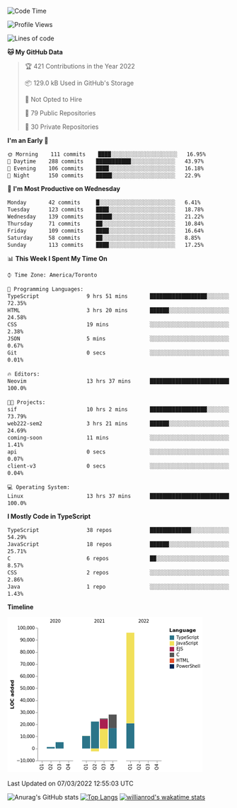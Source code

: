 <!--START_SECTION:waka-->
![Code Time](http://img.shields.io/badge/Code%20Time-175%20hrs%2047%20mins-blue)

![Profile Views](http://img.shields.io/badge/Profile%20Views-23-blue)

![Lines of code](https://img.shields.io/badge/From%20Hello%20World%20I%27ve%20Written-186%20Thousand%20lines%20of%20code-blue)

**🐱 My GitHub Data** 

> 🏆 421 Contributions in the Year 2022
 > 
> 📦 129.0 kB Used in GitHub's Storage 
 > 
> 🚫 Not Opted to Hire
 > 
> 📜 79 Public Repositories 
 > 
> 🔑 30 Private Repositories  
 > 
**I'm an Early 🐤** 

```text
🌞 Morning    111 commits    ████░░░░░░░░░░░░░░░░░░░░░   16.95% 
🌆 Daytime    288 commits    ███████████░░░░░░░░░░░░░░   43.97% 
🌃 Evening    106 commits    ████░░░░░░░░░░░░░░░░░░░░░   16.18% 
🌙 Night      150 commits    █████░░░░░░░░░░░░░░░░░░░░   22.9%

```
📅 **I'm Most Productive on Wednesday** 

```text
Monday       42 commits     █░░░░░░░░░░░░░░░░░░░░░░░░   6.41% 
Tuesday      123 commits    ████░░░░░░░░░░░░░░░░░░░░░   18.78% 
Wednesday    139 commits    █████░░░░░░░░░░░░░░░░░░░░   21.22% 
Thursday     71 commits     ██░░░░░░░░░░░░░░░░░░░░░░░   10.84% 
Friday       109 commits    ████░░░░░░░░░░░░░░░░░░░░░   16.64% 
Saturday     58 commits     ██░░░░░░░░░░░░░░░░░░░░░░░   8.85% 
Sunday       113 commits    ████░░░░░░░░░░░░░░░░░░░░░   17.25%

```


📊 **This Week I Spent My Time On** 

```text
⌚︎ Time Zone: America/Toronto

💬 Programming Languages: 
TypeScript               9 hrs 51 mins       ██████████████████░░░░░░░   72.35% 
HTML                     3 hrs 20 mins       ██████░░░░░░░░░░░░░░░░░░░   24.58% 
CSS                      19 mins             ░░░░░░░░░░░░░░░░░░░░░░░░░   2.38% 
JSON                     5 mins              ░░░░░░░░░░░░░░░░░░░░░░░░░   0.67% 
Git                      0 secs              ░░░░░░░░░░░░░░░░░░░░░░░░░   0.01%

🔥 Editors: 
Neovim                   13 hrs 37 mins      █████████████████████████   100.0%

🐱‍💻 Projects: 
sif                      10 hrs 2 mins       ██████████████████░░░░░░░   73.79% 
web222-sem2              3 hrs 21 mins       ██████░░░░░░░░░░░░░░░░░░░   24.69% 
coming-soon              11 mins             ░░░░░░░░░░░░░░░░░░░░░░░░░   1.41% 
api                      0 secs              ░░░░░░░░░░░░░░░░░░░░░░░░░   0.07% 
client-v3                0 secs              ░░░░░░░░░░░░░░░░░░░░░░░░░   0.04%

💻 Operating System: 
Linux                    13 hrs 37 mins      █████████████████████████   100.0%

```

**I Mostly Code in TypeScript** 

```text
TypeScript               38 repos            █████████████░░░░░░░░░░░░   54.29% 
JavaScript               18 repos            ██████░░░░░░░░░░░░░░░░░░░   25.71% 
C                        6 repos             ██░░░░░░░░░░░░░░░░░░░░░░░   8.57% 
CSS                      2 repos             ░░░░░░░░░░░░░░░░░░░░░░░░░   2.86% 
Java                     1 repo              ░░░░░░░░░░░░░░░░░░░░░░░░░   1.43%

```


**Timeline**

![Chart not found](https://raw.githubusercontent.com/wise-introvert/wise-introvert/master/charts/bar_graph.png) 


 Last Updated on 07/03/2022 12:55:03 UTC
<!--END_SECTION:waka-->

![Anurag's GitHub stats](https://github-readme-stats.vercel.app/api?username=wise-introvert&count_private=true&show_icons=true)
[![Top Langs](https://github-readme-stats.vercel.app/api/top-langs/?username=wise-introvert&langs_count=10)](https://github.com/anuraghazra/github-readme-stats)
[![willianrod's wakatime stats](https://github-readme-stats.vercel.app/api/wakatime?username=wiseintrovert)](https://github.com/anuraghazra/github-readme-stats)
